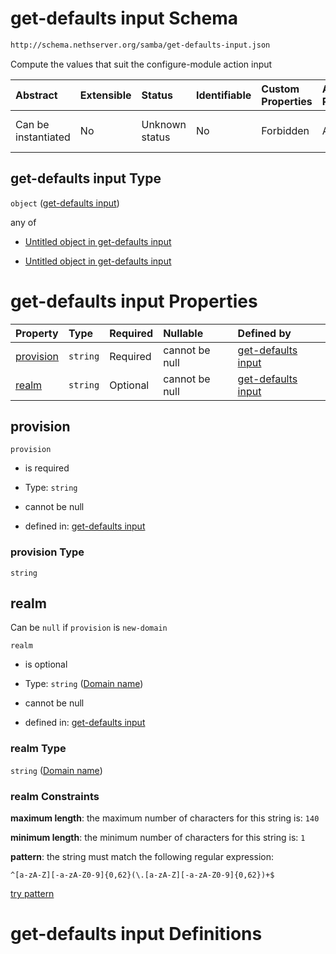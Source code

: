 # get-defaults input Schema

```txt
http://schema.nethserver.org/samba/get-defaults-input.json
```

Compute the values that suit the configure-module action input

| Abstract            | Extensible | Status         | Identifiable | Custom Properties | Additional Properties | Access Restrictions | Defined In                                                                      |
| :------------------ | :--------- | :------------- | :----------- | :---------------- | :-------------------- | :------------------ | :------------------------------------------------------------------------------ |
| Can be instantiated | No         | Unknown status | No           | Forbidden         | Allowed               | none                | [get-defaults-input.json](samba/get-defaults-input.json "open original schema") |

## get-defaults input Type

`object` ([get-defaults input](get-defaults-input.md))

any of

*   [Untitled object in get-defaults input](get-defaults-input-anyof-0.md "check type definition")

*   [Untitled object in get-defaults input](get-defaults-input-anyof-1.md "check type definition")

# get-defaults input Properties

| Property                | Type     | Required | Nullable       | Defined by                                                                                                                                          |
| :---------------------- | :------- | :------- | :------------- | :-------------------------------------------------------------------------------------------------------------------------------------------------- |
| [provision](#provision) | `string` | Required | cannot be null | [get-defaults input](get-defaults-input-properties-provision.md "http://schema.nethserver.org/samba/get-defaults-input.json#/properties/provision") |
| [realm](#realm)         | `string` | Optional | cannot be null | [get-defaults input](get-defaults-input-properties-domain-name.md "http://schema.nethserver.org/samba/get-defaults-input.json#/properties/realm")   |

## provision



`provision`

*   is required

*   Type: `string`

*   cannot be null

*   defined in: [get-defaults input](get-defaults-input-properties-provision.md "http://schema.nethserver.org/samba/get-defaults-input.json#/properties/provision")

### provision Type

`string`

## realm

Can be `null` if `provision` is `new-domain`

`realm`

*   is optional

*   Type: `string` ([Domain name](get-defaults-input-properties-domain-name.md))

*   cannot be null

*   defined in: [get-defaults input](get-defaults-input-properties-domain-name.md "http://schema.nethserver.org/samba/get-defaults-input.json#/properties/realm")

### realm Type

`string` ([Domain name](get-defaults-input-properties-domain-name.md))

### realm Constraints

**maximum length**: the maximum number of characters for this string is: `140`

**minimum length**: the minimum number of characters for this string is: `1`

**pattern**: the string must match the following regular expression:&#x20;

```regexp
^[a-zA-Z][-a-zA-Z0-9]{0,62}(\.[a-zA-Z][-a-zA-Z0-9]{0,62})+$
```

[try pattern](https://regexr.com/?expression=%5E%5Ba-zA-Z%5D%5B-a-zA-Z0-9%5D%7B0%2C62%7D\(%5C.%5Ba-zA-Z%5D%5B-a-zA-Z0-9%5D%7B0%2C62%7D\)%2B%24 "try regular expression with regexr.com")

# get-defaults input Definitions
